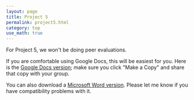 ```yaml
---
layout: page
title: Project 5
permalink: project5.html 
category: top
use_math: true
---
```


For Project 5, we won't be doing peer evaluations.


If you are comfortable using Google Docs, this will be easiest for you. Here is the <a href="https://docs.google.com/document/d/1kxEynMKoJTiWA_QXMA50jxzYFacAa_lZnJIhdtP4omg/">Google Docs version</a>; make sure you click "Make a Copy" and share that copy with your group.

You can also download a <a href="project5.docx">Microsoft Word version</a>. Please let me know if you have compatibility problems with it.
 

